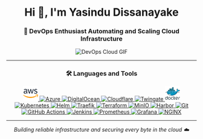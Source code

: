 <h1 align="center">Hi 👋, I'm Yasindu Dissanayake</h1>
<h3 align="center">🚀 DevOps Enthusiast Automating and Scaling Cloud Infrastructure</h3>

<p align="center">
  <img src="https://media.giphy.com/media/kH6CqYiquZawmU1HI6/giphy.gif" alt="DevOps Cloud GIF" width="600" height="300">
</p>

---

<h3 align="center">🛠️ Languages and Tools</h3>

<p align="center">
  <!-- Cloud Platforms -->
  <a href="https://aws.amazon.com" target="_blank">
    <img src="https://raw.githubusercontent.com/devicons/devicon/master/icons/amazonwebservices/amazonwebservices-original-wordmark.svg" alt="AWS" width="40" height="40"/>
  </a>
  <a href="https://azure.microsoft.com" target="_blank">
    <img src="https://www.vectorlogo.zone/logos/microsoft_azure/microsoft_azure-icon.svg" alt="Azure" width="40" height="40"/>
  </a>
  <a href="https://www.digitalocean.com/" target="_blank">
    <img src="https://www.vectorlogo.zone/logos/digitalocean/digitalocean-icon.svg" alt="DigitalOcean" width="40" height="40"/>
  </a>
  <a href="https://cloudflare.com" target="_blank">
    <img src="https://www.vectorlogo.zone/logos/cloudflare/cloudflare-icon.svg" alt="Cloudflare" width="40" height="40"/>
  </a>
  <a href="https://www.twingate.com/" target="_blank">
    <img src="https://raw.githubusercontent.com/twingate/brand/main/logo-icon-dark.svg" alt="Twingate" width="40" height="40"/>
  </a>

  <!-- Containerization & Orchestration -->
  <a href="https://www.docker.com" target="_blank">
    <img src="https://raw.githubusercontent.com/devicons/devicon/master/icons/docker/docker-original-wordmark.svg" alt="Docker" width="40" height="40"/>
  </a>
  <a href="https://kubernetes.io" target="_blank">
    <img src="https://www.vectorlogo.zone/logos/kubernetes/kubernetes-icon.svg" alt="Kubernetes" width="40" height="40"/>
  </a>
  <a href="https://helm.sh" target="_blank">
    <img src="https://www.vectorlogo.zone/logos/helmsh/helmsh-icon.svg" alt="Helm" width="40" height="40"/>
  </a>
  <a href="https://traefik.io" target="_blank">
    <img src="https://www.vectorlogo.zone/logos/traefikio/traefikio-icon.svg" alt="Traefik" width="40" height="40"/>
  </a>

  <!-- Infrastructure & IaC -->
  <a href="https://www.terraform.io" target="_blank">
    <img src="https://www.vectorlogo.zone/logos/terraformio/terraformio-icon.svg" alt="Terraform" width="40" height="40"/>
  </a>
  <a href="https://min.io" target="_blank">
    <img src="https://www.vectorlogo.zone/logos/minioio/minioio-icon.svg" alt="MinIO" width="40" height="40"/>
  </a>
  <a href="https://goharbor.io" target="_blank">
    <img src="https://raw.githubusercontent.com/goharbor/artifacts/main/logos/PNG/harbor-icon-color.png" alt="Harbor" width="40" height="40"/>
  </a>

  <!-- DevOps & CI/CD -->
  <a href="https://git-scm.com" target="_blank">
    <img src="https://www.vectorlogo.zone/logos/git-scm/git-scm-icon.svg" alt="Git" width="40" height="40"/>
  </a>
  <a href="https://github.com/features/actions" target="_blank">
    <img src="https://www.vectorlogo.zone/logos/github/github-icon.svg" alt="GitHub Actions" width="40" height="40"/>
  </a>
  <a href="https://www.jenkins.io" target="_blank">
    <img src="https://www.vectorlogo.zone/logos/jenkins/jenkins-icon.svg" alt="Jenkins" width="40" height="40"/>
  </a>

  <!-- Monitoring -->
  <a href="https://prometheus.io" target="_blank">
    <img src="https://www.vectorlogo.zone/logos/prometheusio/prometheusio-icon.svg" alt="Prometheus" width="40" height="40"/>
  </a>
  <a href="https://grafana.com" target="_blank">
    <img src="https://www.vectorlogo.zone/logos/grafana/grafana-icon.svg" alt="Grafana" width="40" height="40"/>
  </a>

  <!-- Web Servers -->
  <a href="https://nginx.org" target="_blank">
    <img src="https://www.vectorlogo.zone/logos/nginx/nginx-icon.svg" alt="NGINX" width="40" height="40"/>
  </a>
</p>

---

<p align="center">
  <i>Building reliable infrastructure and securing every byte in the cloud ☁️</i>
</p>
